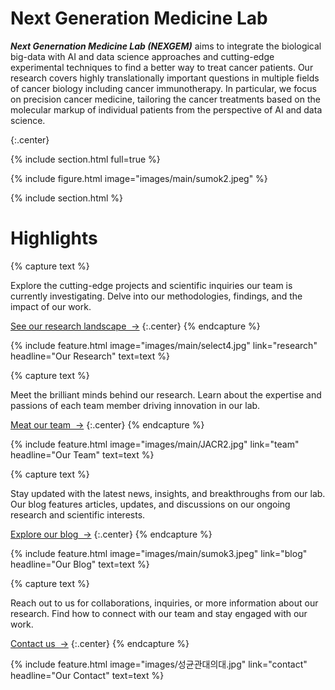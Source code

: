 ---
---

# **Next Generation Medicine Lab**

***Next Genernation Medicine Lab (NEXGEM)*** aims to integrate the biological big-data with AI and data science approaches and cutting-edge experimental techniques to find a better way to treat cancer patients. Our research covers highly translationally important questions in multiple fields of cancer biology including cancer immunotherapy. In particular, we focus on precision cancer medicine, tailoring the cancer treatments based on the molecular markup of individual patients from the perspective of AI and data science.

{:.center}

{% include section.html full=true %}

{% include figure.html image="images/main/sumok2.jpeg" %}

{% include section.html %}

# Highlights

{% capture text %}

Explore the cutting-edge projects and scientific inquiries our team is currently investigating. Delve into our methodologies, findings, and the impact of our work.

[See our research landscape &nbsp;→](research)
{:.center}
{% endcapture %}

{%
  include feature.html
  image="images/main/select4.jpg"
  link="research"
  headline="Our Research"
  text=text
%}

{% capture text %}

Meet the brilliant minds behind our research. Learn about the expertise and passions of each team member driving innovation in our lab.

[Meat our team &nbsp;→](team)
{:.center}
{% endcapture %}

{%
  include feature.html
  image="images/main/JACR2.jpg"
  link="team"
  headline="Our Team"
  text=text
%}

{% capture text %}

Stay updated with the latest news, insights, and breakthroughs from our lab. Our blog features articles, updates, and discussions on our ongoing research and scientific interests.

[Explore our blog &nbsp;→](blog)
{:.center}
{% endcapture %}

{%
  include feature.html
  image="images/main/sumok3.jpeg"
  link="blog"
  headline="Our Blog"
  text=text
%}

{% capture text %}

Reach out to us for collaborations, inquiries, or more information about our research. Find how to connect with our team and stay engaged with our work.

[Contact us &nbsp;→](contact)
{:.center}
{% endcapture %}

{%
  include feature.html
  image="images/성균관대의대.jpg"
  link="contact"
  headline="Our Contact"
  text=text
%}

